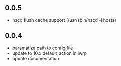 0.0.5
-----
* nscd flush cache support (/usr/sbin/nscd -i hosts)


0.0.4
-----
* paramatize path to config file
* update to 10.x default_action in lwrp
* update documentation

